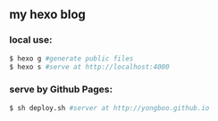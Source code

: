## my hexo blog

### local use:
```bash
$ hexo g #generate public files
$ hexo s #serve at http://localhost:4000
```

### serve by Github Pages:
```bash
$ sh deploy.sh #server at http://yongboo.github.io
```